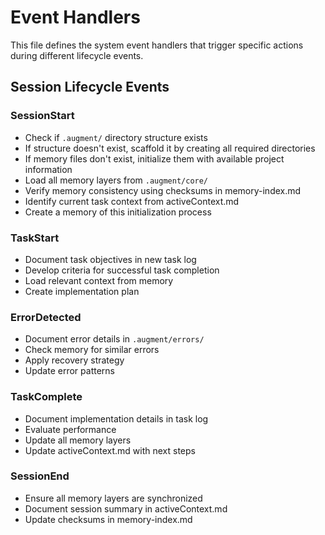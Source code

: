 # Event Handlers

This file defines the system event handlers that trigger specific actions during different lifecycle events.

## Session Lifecycle Events

### SessionStart
- Check if `.augment/` directory structure exists
- If structure doesn't exist, scaffold it by creating all required directories
- If memory files don't exist, initialize them with available project information
- Load all memory layers from `.augment/core/`
- Verify memory consistency using checksums in memory-index.md
- Identify current task context from activeContext.md
- Create a memory of this initialization process

### TaskStart
- Document task objectives in new task log
- Develop criteria for successful task completion
- Load relevant context from memory
- Create implementation plan

### ErrorDetected
- Document error details in `.augment/errors/`
- Check memory for similar errors
- Apply recovery strategy
- Update error patterns

### TaskComplete
- Document implementation details in task log
- Evaluate performance
- Update all memory layers
- Update activeContext.md with next steps

### SessionEnd
- Ensure all memory layers are synchronized
- Document session summary in activeContext.md
- Update checksums in memory-index.md
